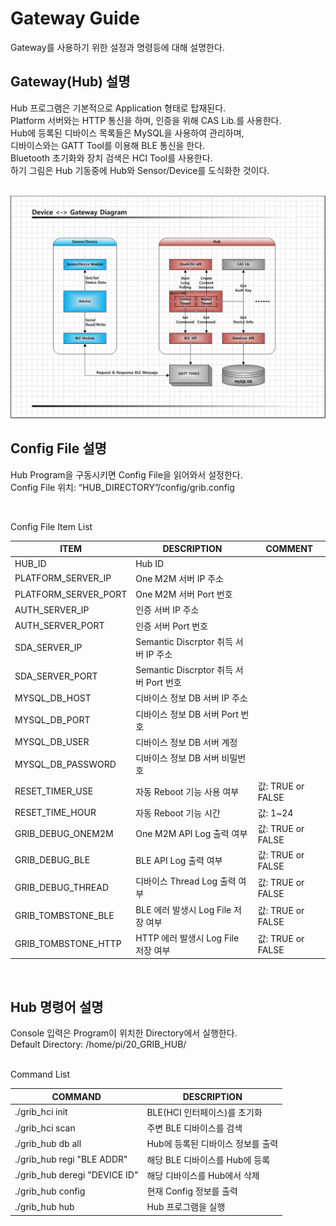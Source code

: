 # Gateway Guide

Gateway를 사용하기 위한 설정과 명령등에 대해 설명한다.


## Gateway(Hub) 설명

Hub 프로그램은 기본적으로 Application 형태로 탑재된다.<br>
Platform 서버와는 HTTP 통신을 하며, 인증을 위해 CAS Lib.를 사용한다.<br>
Hub에 등록된 디바이스 목록들은 MySQL을 사용하여 관리하며,<br>
디바이스와는 GATT Tool를 이용해 BLE 통신을 한다.<br>
Bluetooth 초기화와 장치 검색은 HCI Tool를 사용한다.<br>
하기 그림은 Hub 기동중에 Hub와 Sensor/Device를 도식화한 것이다.<br>
<br>

![Guide GatewayDiagram](./IMG/GatewayDiagram.png)<br>


## Config File 설명

Hub Program을 구동시키면 Config File을 읽어와서 설정한다.<br>
Config File 위치: “HUB_DIRECTORY”/config/grib.config<br>

<br>

Config File Item List<br>

ITEM                       | DESCRIPTION                             | COMMENT 
-------------------------- | --------------------------------------- | -----------------------
HUB_ID | Hub ID | 
PLATFORM_SERVER_IP				 | One M2M 서버 IP 주소                   | 
PLATFORM_SERVER_PORT			 | One M2M 서버 Port 번호                 | 
AUTH_SERVER_IP						 | 인증 서버 IP 주소                      | 
AUTH_SERVER_PORT					 | 인증 서버 Port 번호                    | 
SDA_SERVER_IP							 | Semantic Discrptor 취득 서버 IP 주소   | 
SDA_SERVER_PORT						 | Semantic Discrptor 취득 서버 Port 번호 | 
MYSQL_DB_HOST							 | 디바이스 정보 DB 서버 IP 주소          | 
MYSQL_DB_PORT							 | 디바이스 정보 DB 서버 Port 번호        | 
MYSQL_DB_USER							 | 디바이스 정보 DB 서버 계정             | 
MYSQL_DB_PASSWORD					 | 디바이스 정보 DB 서버 비밀번호         | 
RESET_TIMER_USE						 | 자동 Reboot 기능 사용 여부             | 값: TRUE or FALSE
RESET_TIME_HOUR						 | 자동 Reboot 기능 시간                  | 값: 1~24
GRIB_DEBUG_ONEM2M					 | One M2M API Log 출력 여부              | 값: TRUE or FALSE
GRIB_DEBUG_BLE						 | BLE API Log 출력 여부                  | 값: TRUE or FALSE
GRIB_DEBUG_THREAD					 | 디바이스 Thread Log 출력 여부          | 값: TRUE or FALSE
GRIB_TOMBSTONE_BLE				 | BLE 에러 발생시 Log File 저장 여부     | 값: TRUE or FALSE
GRIB_TOMBSTONE_HTTP				 | HTTP 에러 발생시 Log File 저장 여부    | 값: TRUE or FALSE

<br>


## Hub 명령어 설명

Console 입력은 Program이 위치한 Directory에서 실행한다.<br>
Default Directory: /home/pi/20_GRIB_HUB/<br>
<br>

Command List<br>

COMMAND                       | DESCRIPTION 
----------------------------- | --------------------------------------- 
./grib_hci init               | BLE(HCI 인터페이스)를 초기화
./grib_hci scan               | 주변 BLE 디바이스를 검색
./grib_hub db all             | Hub에 등록된 디바이스 정보를 출력
./grib_hub regi "BLE ADDR"    | 해당 BLE 디바이스를 Hub에 등록
./grib_hub deregi "DEVICE ID" | 해당 디바이스를 Hub에서 삭제
./grib_hub config             | 현재 Config 정보를 출력
./grib_hub hub                | Hub 프로그램을 실행

<br>
